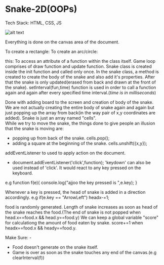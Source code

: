 # Snake-2D(OOPs)
Tech Stack: HTML, CSS, JS

![alt text](https://github.com/shardul1999/Snake-2D//gp1.png?raw=true)

Everything is done on the canvas area of the document. 

To create a rectangle: 
To create an arc/circle:

this: To access an attribute of a function within the class itself.
Game loop comprises of draw function and update function.
Snake class is created inside the init function and called only once. 
In the snake class, a method is created to create the body of the snake and also add it's properties. After that the snake is only updated(erased from back and drawn at the front of the snake).
setInterval(fun,time) function is used in order to call a function again and again after every specified time interval.(*time is in milliseconds*)

Done with adding board to the screen and creation of body of the snake.
We are not actually creating the entire body of snake again and again but just popping up the array from back(in the way pair of x,y coordinates are added).
Snake is just an array named "cells". <br> While we try to move the snake, the things done to give people an illusion that the snake is moving are:
<ul>
<li> popping up from back of the snake. cells.pop();</li>
<li> adding a square at the beginning of the snake. cells.unshift({x,y});</li>
</ul>

addEventListener to used to apply action on the document.
<ul><li>document.addEventListener('click',function);  'keydown' can also be used instead of 'click'. It would react to any key pressed on the keyboard.
</li></ul>
e.g function f(e){ console.log("ajjoo the key pressed is ",e.key); }

Whenever a key is pressed, the head of snake is added in a direction accordingly.
e.g if(e.key == "ArrowLeft") headx-=1;

food is randomly generated.
Length of snake increases as soon as head of the snake reaches the food.(The end of snake is not popped when head.x==food.x && head.y==food.y)
We can keep a global variable "score" for calculationg the amount of food eaten by snake. score+=1 when  headx==food.x && heady==food.y.

Make Sure: -
<ul><li>Food doesn't generate on the snake itself.</li>
  <li>Game is over as soon as the snake touches any end of the canvas.(e.g clearInterval(f))</li>
</ul>
